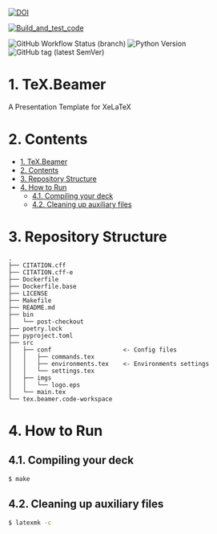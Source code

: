 [![DOI](https://zenodo.org/badge/249904685.svg)](https://zenodo.org/badge/latestdoi/249904685)
<!-- [![Documentation Status](https://readthedocs.org/projects/datatoolkit/badge/?version=latest)](https://datatoolkit.readthedocs.io/?badge=latest) -->
[![Build_and_test_code](https://github.com/hsteinshiromoto/tex.beamer/actions/workflows/ci.yml/badge.svg)](https://github.com/hsteinshiromoto/tex.beamer/actions/workflows/ci.yml)

![GitHub Workflow Status (branch)](https://img.shields.io/github/workflow/status/hsteinshiromoto/tex.beamer/Docker/master?style=for-the-badge) ![Python Version](https://img.shields.io/badge/python-3-blue?style=for-the-badge) ![GitHub tag (latest SemVer)](https://img.shields.io/github/v/tag/hsteinshiromoto/tex.beamer?style=for-the-badge)


# 1. TeX.Beamer
A Presentation Template for XeLaTeX

# 2. Contents

- [1. TeX.Beamer](#1-texbeamer)
- [2. Contents](#2-contents)
- [3. Repository Structure](#3-repository-structure)
- [4. How to Run](#4-how-to-run)
  - [4.1. Compiling your deck](#41-compiling-your-deck)
  - [4.2. Cleaning up auxiliary files](#42-cleaning-up-auxiliary-files)

# 3. Repository Structure

```
.
├── CITATION.cff
├── CITATION.cff-e
├── Dockerfile
├── Dockerfile.base
├── LICENSE
├── Makefile
├── README.md
├── bin
│   └── post-checkout
├── poetry.lock
├── pyproject.toml
├── src
│   ├── conf                    <- Config files
│   │   ├── commands.tex
│   │   ├── environments.tex    <- Environments settings
│   │   └── settings.tex
│   ├── imgs
│   │   └── logo.eps
│   └── main.tex
└── tex.beamer.code-workspace
```

# 4. How to Run

## 4.1. Compiling your deck
```bash
$ make
```

## 4.2. Cleaning up auxiliary files
```bash
$ latexmk -c
```